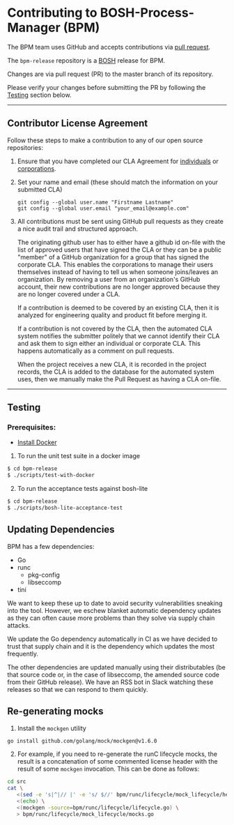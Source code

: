 # Contributing to BOSH-Process-Manager (BPM)

The BPM team uses GitHub and accepts contributions via [pull
request](https://help.github.com/articles/using-pull-requests).

The `bpm-release` repository is a [BOSH](https://github.com/cloudfoundry/bosh)
release for BPM.

Changes are via pull request (PR) to the master branch of its repository. 

Please verify your changes before submitting the PR by following the
[Testing](#testing) section below.

---

## Contributor License Agreement

Follow these steps to make a contribution to any of our open source
repositories:

1. Ensure that you have completed our CLA Agreement for
   [individuals](https://www.cloudfoundry.org/wp-content/uploads/2015/07/CFF_Individual_CLA.pdf)
   or
   [corporations](https://www.cloudfoundry.org/wp-content/uploads/2015/07/CFF_Corporate_CLA.pdf).

2. Set your name and email (these should match the information on your
   submitted CLA)

   ```
   git config --global user.name "Firstname Lastname"
   git config --global user.email "your_email@example.com"
   ```

3. All contributions must be sent using GitHub pull requests as they create a
   nice audit trail and structured approach.

   The originating github user has to either have a github id on-file with the
   list of approved users that have signed the CLA or they can be a public
   "member" of a GitHub organization for a group that has signed the corporate
   CLA.  This enables the corporations to manage their users themselves instead of
   having to tell us when someone joins/leaves an organization. By removing a user
   from an organization's GitHub account, their new contributions are no longer
   approved because they are no longer covered under a CLA.

   If a contribution is deemed to be covered by an existing CLA, then it is
   analyzed for engineering quality and product fit before merging it.

   If a contribution is not covered by the CLA, then the automated CLA system
   notifies the submitter politely that we cannot identify their CLA and ask them
   to sign either an individual or corporate CLA. This happens automatically as a
   comment on pull requests.

   When the project receives a new CLA, it is recorded in the project records, the
   CLA is added to the database for the automated system uses, then we manually
   make the Pull Request as having a CLA on-file.

----

## Testing

### Prerequisites:
  - [Install Docker](https://docs.docker.com/engine/installation/)

1. To run the unit test suite in a docker image
```bash
$ cd bpm-release
$ ./scripts/test-with-docker
```

2. To run the acceptance tests against bosh-lite
```bash
$ cd bpm-release
$ ./scripts/bosh-lite-acceptance-test
```

## Updating Dependencies

BPM has a few dependencies:

* Go
* runc
  * pkg-config
  * libseccomp
* tini

We want to keep these up to date to avoid security vulnerabilities sneaking
into the tool. However, we eschew blanket automatic dependency updates as they
can often cause more problems than they solve via supply chain attacks.

We update the Go dependency automatically in CI as we have decided to trust
that supply chain and it is the dependency which updates the most frequently.

The other dependencies are updated manually using their distributables (be that
source code or, in the case of libseccomp, the amended source code from their
GitHub release). We have an RSS bot in Slack watching these releases so that we
can respond to them quickly.

## Re-generating mocks

1. Install the `mockgen` utility
```bash
go install github.com/golang/mock/mockgen@v1.6.0
```

2. For example, if you need to re-generate the runC lifecycle mocks, the
result is a concatenation of some commented license header with the result of
some `mockgen` invocation. This can be done as follows:
```bash
cd src
cat \
   <(sed -e 's|^|// |' -e 's/ $//' bpm/runc/lifecycle/mock_lifecycle/header.txt) \
   <(echo) \
   <(mockgen -source=bpm/runc/lifecycle/lifecycle.go) \
   > bpm/runc/lifecycle/mock_lifecycle/mocks.go
```
